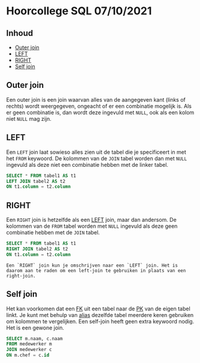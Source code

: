 # Hoorcollege SQL 07/10/2021

## Inhoud

- [Outer join](#Outer%20join)
- [LEFT](#LEFT)
- [RIGHT](#RIGHT)
- [Self join](#Self%20join)

## Outer join

Een outer join is een join waarvan alles van de aangegeven kant (links of rechts) wordt weergegeven, ongeacht of er een combinatie mogelijk is. Als er geen combinatie is, dan wordt deze ingevuld met `NULL`, ook als een kolom niet `NULL` mag zijn.

## LEFT

Een `LEFT` join laat sowieso alles zien uit de tabel die je specificeert in met het `FROM` keywoord. De kolommen van de `JOIN` tabel worden dan met `NULL` ingevuld als deze niet een combinatie hebben met de linker tabel.

```sql
SELECT * FROM tabel1 AS t1
LEFT JOIN tabel2 AS t2
ON t1.column = t2.column
```

## RIGHT

Een `RIGHT` join is hetzelfde als een [LEFT](#LEFT) join, maar dan andersom. De kolommen van de `FROM` tabel worden met `NULL` ingevuld als deze geen combinatie hebben met de `JOIN` tabel.

```sql
SELECT * FROM tabel1 AS t1
RIGHT JOIN tabel2 AS t2
ON t1.column = t2.column
```

```ad-tip
Een `RIGHT` join kun je omschrijven naar een `LEFT` join. Het is daarom aan te raden om een left-join te gebruiken in plaats van een right-join.
```

## Self join

Het kan voorkomen dat een [FK](../week38/SQL-2021-09-23-W.md#Foreign%20Key) uit een tabel naar de [PK](../week38/SQL-2021-09-23-W.md#Primary%20Key) van de eigen tabel linkt. Je kunt met behulp van [alias](week39/SQL-2021-09-30-H.md#AS) dezelfde tabel meerdere keren gebruiken om kolommen te vergelijken. Een self-join heeft geen extra keywoord nodig. Het is een gewone join.

```sql
SELECT m.naam, c.naam
FROM medewerker m
JOIN medewerker c
ON m.chef = c.id
```
